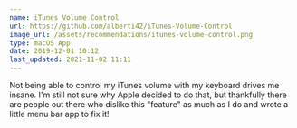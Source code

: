 ```yaml
---
name: iTunes Volume Control
url: https://github.com/alberti42/iTunes-Volume-Control
image_url: /assets/recommendations/itunes-volume-control.png
type: macOS App
date: 2019-12-01 10:12
last_updated: 2021-11-02 11:11
---
```

Not being able to control my iTunes volume with my keyboard drives me insane. I'm still not sure why Apple decided to do that, but thankfully there are people out there who dislike this "feature" as much as I do and wrote a little menu bar app to fix it!